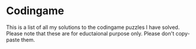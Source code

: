 # Codingame

This is a list of all my solutions to the codingame puzzles I have solved. Please note that these are for eductaional purpose only. Please don't copy-paste them.
